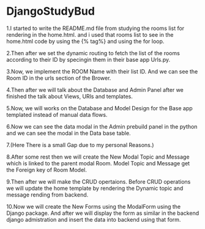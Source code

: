 # DjangoStudyBud

1.I started to write the README.md file from studying the rooms list for rendering in the home.html. and i used that rooms list to see in the home.html code by using the {% tag%} and using the for loop.

2.Then after we set the dynamic routing to fetch the list of the rooms according to their ID by specingin them in their base app Urls.py.

3.Now, we implement the ROOM Name with their list ID. And we can see the Room ID in the urls section of the Brower.

4.Then after we will talk about the Database and Admin Panel after we finished the talk about Views, URls and templates.

5.Now, we will works on the Database and Model Design for the Base app templated instead of manual data flows.

6.Now we can see the data modal in the Admin prebuild panel in the python and we can see the modal in the Data base table.

7.(Here There is a small Gap due to my personal Reasons.)

8.After some rest then we will create the New Modal Topic and Message which is linked to the parent modal Room. Model Topic and Message get the Foreign key of Room Model.

9.Then after we will make the CRUD opertaions. Before CRUD operations we will update the home template by rendering the Dynamic topic and message rending from backend.

10.Now we will create the New Forms using the ModalForm using the Django package. And after we will display the form as similar in the backend django admistration and insert the data into backend using that form.
